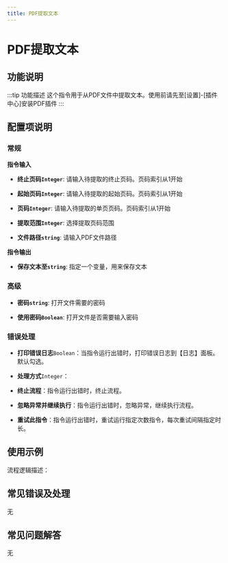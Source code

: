 ```yaml
---
title: PDF提取文本
---
```


# PDF提取文本

## 功能说明

:::tip 功能描述
这个指令用于从PDF文件中提取文本。使用前请先至[设置]-[插件中心]安装PDF插件
:::

## 配置项说明

### 常规

**指令输入**

- **终止页码`Integer`**: 请输入待提取的终止页码。页码索引从1开始

- **起始页码`Integer`**: 请输入待提取的起始页码。页码索引从1开始

- **页码`Integer`**: 请输入待提取的单页页码。页码索引从1开始

- **提取范围`Integer`**: 选择提取页码范围

- **文件路径`string`**: 请输入PDF文件路径


**指令输出**

- **保存文本至`string`**: 指定一个变量，用来保存文本

### 高级

- **密码`string`**: 打开文件需要的密码

- **使用密码`Boolean`**: 打开文件是否需要输入密码

### 错误处理

- **打印错误日志**`Boolean`：当指令运行出错时，打印错误日志到【日志】面板。默认勾选。

- **处理方式**`Integer`：

 - **终止流程**：指令运行出错时，终止流程。

 - **忽略异常并继续执行**：指令运行出错时，忽略异常，继续执行流程。

 - **重试此指令**：指令运行出错时，重试运行指定次数指令，每次重试间隔指定时长。

## 使用示例

流程逻辑描述：

## 常见错误及处理

无

## 常见问题解答

无

